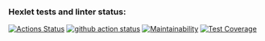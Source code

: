 ### Hexlet tests and linter status:
[![Actions Status](https://github.com/michaeldobosh/frontend-project-11/workflows/hexlet-check/badge.svg)](https://github.com/michaeldobosh/frontend-project-11/actions)
[![github action status](https://github.com/michaeldobosh/frontend-project-11/workflows/Node%20CI/badge.svg)](https://github.com/michaeldobosh/frontend-project-11/actions)
[![Maintainability](https://api.codeclimate.com/v1/badges/8e35d789be7cf1a5c8dc/maintainability)](https://codeclimate.com/github/michaeldobosh/frontend-project-11/maintainability)
[![Test Coverage](https://api.codeclimate.com/v1/badges/8e35d789be7cf1a5c8dc/test_coverage)](https://codeclimate.com/github/michaeldobosh/frontend-project-11/test_coverage)